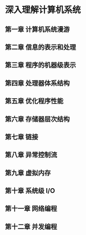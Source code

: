 # 深入理解计算机系统

## 第一章 计算机系统漫游

## 第二章 信息的表示和处理

## 第三章 程序的机器级表示

## 第四章 处理器体系结构

## 第五章 优化程序性能

## 第六章 存储器层次结构

## 第七章 链接

## 第八章 异常控制流

## 第九章 虚拟内存

## 第十章 系统级 I/O

## 第十一章 网络编程

## 第十二章 并发编程
